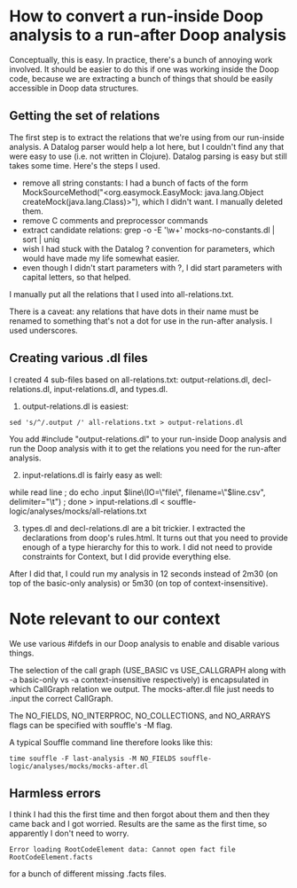 # How to convert a run-inside Doop analysis to a run-after Doop analysis

Conceptually, this is easy. In practice, there's a bunch of annoying
work involved. It should be easier to do this if one was working
inside the Doop code, because we are extracting a bunch of things that
should be easily accessible in Doop data structures.

## Getting the set of relations

The first step is to extract the relations that we're using from our
run-inside analysis. A Datalog parser would help a lot here, but I
couldn't find any that were easy to use (i.e. not written in Clojure).
Datalog parsing is easy but still takes some time. Here's the steps I
used.

* remove all string constants: I had a bunch of facts of the form
MockSourceMethod("<org.easymock.EasyMock: java.lang.Object createMock(java.lang.Class)>"),
which I didn't want. I manually deleted them.
* remove C comments and preprocessor commands
* extract candidate relations: grep -o -E '\w+' mocks-no-constants.dl | sort | uniq
* wish I had stuck with the Datalog ? convention for parameters, which would have made my life
somewhat easier.
* even though I didn't start parameters with ?, I did start parameters with capital letters, so that helped.

I manually put all the relations that I used into all-relations.txt.

There is a caveat: any relations that have dots in their name must be renamed to something that's not a dot for use in the run-after analysis. I used underscores.

## Creating various .dl files

I created 4 sub-files based on all-relations.txt: output-relations.dl, decl-relations.dl, input-relations.dl, and types.dl.

1. output-relations.dl is easiest:

```sed 's/^/.output /' all-relations.txt > output-relations.dl```

You add #include "output-relations.dl" to your run-inside Doop
analysis and run the Doop analysis with it to get the relations you
need for the run-after analysis.

2. input-relations.dl is fairly easy as well:

while read line ; do echo .input $line\(IO=\"file\", filename=\"$line.csv\", delimiter=\"\\t\"\) ; done > input-relations.dl < souffle-logic/analyses/mocks/all-relations.txt

3. types.dl and decl-relations.dl are a bit trickier. I extracted the
declarations from doop's rules.html. It turns out that you need to
provide enough of a type hierarchy for this to work. I did not need to
provide constraints for Context, but I did provide everything else.

After I did that, I could run my analysis in 12 seconds instead of
2m30 (on top of the basic-only analysis) or 5m30 (on top of
context-insensitive).

# Note relevant to our context

We use various #ifdefs in our Doop analysis to enable and disable various things.

The selection of the call graph (USE_BASIC vs USE_CALLGRAPH along with
-a basic-only vs -a context-insensitive respectively) is encapsulated
in which CallGraph relation we output. The mocks-after.dl file just needs to
.input the correct CallGraph.

The NO_FIELDS, NO_INTERPROC, NO_COLLECTIONS, and NO_ARRAYS flags can be specified
with souffle's -M flag.

A typical Souffle command line therefore looks like this:

```time souffle -F last-analysis -M NO_FIELDS souffle-logic/analyses/mocks/mocks-after.dl```

## Harmless errors

I think I had this the first time and then forgot about them and then they came back and I got worried. Results are the same as the first time, so apparently I don't need to worry.

```Error loading RootCodeElement data: Cannot open fact file RootCodeElement.facts```

for a bunch of different missing .facts files.
